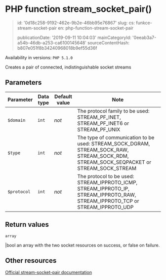 PHP function stream_socket_pair()
=================================

> id: '0d18c258-9192-462e-9b2e-46bb95e76867'
> slug:
> 	cs: funkce-stream-socket-pair
> 	en: php-function-stream-socket-pair
> 
> publicationDate: '2019-09-11 10:04:03'
> mainCategoryId: '0eeab3a7-a54b-46db-a253-ca6100145648'
> sourceContentHash: b807e051f8b34240968018b9ef55d36f

Availability in versions: `PHP 5.1.0`

Creates a pair of connected, indistinguishable socket streams


Parameters
--------------

| Parameter | Data type | Default value | Note |
|-----|-----|-----|-----|
| `$domain` | `int` | *not* | The protocol family to be used: STREAM_PF_INET, STREAM_PF_INET6 or STREAM_PF_UNIX |
| `$type` | `int` | *not* | The type of communication to be used: STREAM_SOCK_DGRAM, STREAM_SOCK_RAW, STREAM_SOCK_RDM, STREAM_SOCK_SEQPACKET or STREAM_SOCK_STREAM |
| `$protocol` | `int` | *not* | The protocol to be used: STREAM_IPPROTO_ICMP, STREAM_IPPROTO_IP, STREAM_IPPROTO_RAW, STREAM_IPPROTO_TCP or STREAM_IPPROTO_UDP |


Return values
----------------

`array`

|bool an array with the two socket resources on success, or
false on failure.

Other resources
------------

[Official stream-socket-pair documentation](https://www.php.net/manual/en/function.stream-socket-pair.php)
